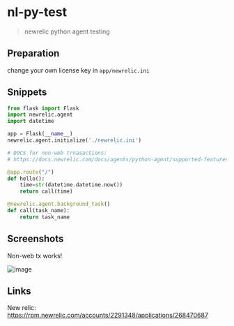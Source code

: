 # nl-py-test

> newrelic python agent testing

## Preparation

change your own license key in `app/newrelic.ini`

## Snippets

```python
from flask import Flask
import newrelic.agent
import datetime

app = Flask(__name__)
newrelic.agent.initialize('./newrelic.ini')

# DOCS for non-web trnasactions:
# https://docs.newrelic.com/docs/agents/python-agent/supported-features/python-background-tasks

@app.route("/")
def hello():
    time=str(datetime.datetime.now())
    return call(time)

@newrelic.agent.background_task()
def call(task_name):
    return task_name
```

## Screenshots

Non-web tx works!

![image](https://i.imgur.com/dyZ7mQa.png)


## Links

New relic: https://rpm.newrelic.com/accounts/2291348/applications/268470687